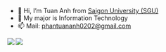 - 👋 Hi, I’m Tuan Anh from [Saigon University (SGU)](https://sgu.edu.vn/)
- 👀 My major is Information Technology
- 📫 Mail: phantuananh0202@gmail.com

<a href="https://github.com/anuraghazra/github-readme-stats">
  <img align="left" src="https://github-readme-stats.vercel.app/api?username=tuananhphann&show_icons=True&theme=radical" />
</a>
<a href="https://github.com/anuraghazra/github-readme-stats">
  <img align="left" src="https://github-readme-stats.vercel.app/api/top-langs/?username=tuananhphann&layout=compact" />
</a>

<!---
tuananhphann/tuananhphann is a ✨ special ✨ repository because its `README.md` (this file) appears on your GitHub profile.
You can click the Preview link to take a look at your changes.
--->
